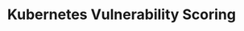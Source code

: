 ---
title: "Kubernetes Vulnerability Scoring"
keywords:
  - #security
  - #vulnerability_scoring
...